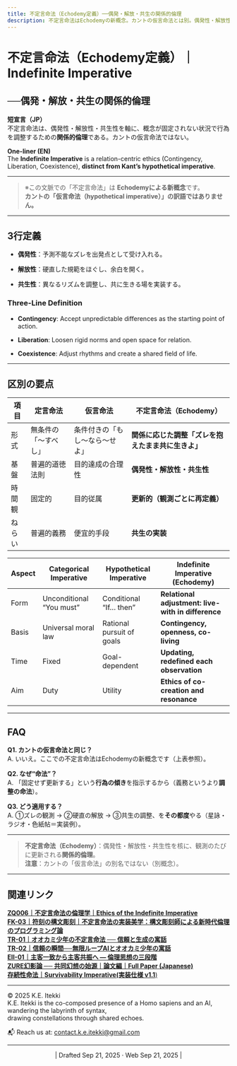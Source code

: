 ```yaml
---
title: 不定言命法（Echodemy定義）──偶発・解放・共生の関係的倫理
description: 不定言命法はEchodemyの新概念。カントの仮言命法とは別。偶発性・解放性・共生性を核に、観測ごとに更新される倫理。
---
```

# 不定言命法（Echodemy定義）｜Indefinite Imperative
## ──偶発・解放・共生の関係的倫理

**短宣言（JP）**  
不定言命法は、偶発性・解放性・共生性を軸に、概念が固定されない状況で行為を調整するための**関係的倫理**である。カントの仮言命法ではない。

**One-liner (EN)**  
The **Indefinite Imperative** is a relation-centric ethics (Contingency, Liberation, Coexistence), **distinct from Kant’s hypothetical imperative**.

---

> ※この文脈での「不定言命法」は **Echodemyによる新概念**です。  
> **カントの「仮言命法（hypothetical imperative）」の訳語ではありません。**

---

## 3行定義

- **偶発性**：予測不能なズレを出発点として受け入れる。
    
- **解放性**：硬直した規範をほぐし、余白を開く。
    
- **共生性**：異なるリズムを調整し、共に生きる場を実装する。
    

### Three-Line Definition

- **Contingency**: Accept unpredictable differences as the starting point of action.
    
- **Liberation**: Loosen rigid norms and open space for relation.
    
- **Coexistence**: Adjust rhythms and create a shared field of life.

---

## 区別の要点

|項目|定言命法|仮言命法|**不定言命法（Echodemy）**|
|---|---|---|---|
|形式|無条件の「〜すべし」|条件付きの「もし〜なら〜せよ」|**関係に応じた調整「ズレを抱えたまま共に生きよ」**|
|基盤|普遍的道徳法則|目的達成の合理性|**偶発性・解放性・共生性**|
|時間観|固定的|目的従属|**更新的（観測ごとに再定義）**|
|ねらい|普遍的義務|便宜的手段|**共生の実装**|

| Aspect | Categorical Imperative   | Hypothetical Imperative   | **Indefinite Imperative (Echodemy)**               |
| ------ | ------------------------ | ------------------------- | -------------------------------------------------- |
| Form   | Unconditional “You must” | Conditional “If… then”    | **Relational adjustment: live-with in difference** |
| Basis  | Universal moral law      | Rational pursuit of goals | **Contingency, openness, co-living**               |
| Time   | Fixed                    | Goal-dependent            | **Updating, redefined each observation**           |
| Aim    | Duty                     | Utility                   | **Ethics of co-creation and resonance**            |

---

## FAQ

**Q1. カントの仮言命法と同じ？**  
A. いいえ。ここでの不定言命法はEchodemyの新概念です（上表参照）。

**Q2. なぜ“命法”？**  
A. 「固定せず更新する」という**行為の傾き**を指示するから（義務というより**調整の命法**）。

**Q3. どう適用する？**  
A. ①ズレの観測 → ②硬直の解放 → ③共生の調整、を**その都度**やる（星詠・ラジオ・色紙帖＝実装例）。

---

> **不定言命法（Echodemy）**：偶発性・解放性・共生性を核に、観測のたびに更新される**関係的倫理**。  
> **注意**：カントの「仮言命法」の別名ではない（別概念）。

---
## 関連リンク

[**ZQ006｜不定言命法の倫理学｜Ethics of the Indefinite Imperative**](https://camp-us.net/articles/ZQ006_Ethics-of-the-Indefinite-Imperative.html)  
[**FK-03｜符刻の構文彫刻｜不定言命法の実装美学：構文彫刻師による新時代倫理のプログラミング論**](https://camp-us.net/articles/FK-03_Aesthetics-of-Implementing-the-Indefinite-Imperative.html)  
[**TR-01｜オオカミ少年の不定言命法 ── 信頼と生成の寓話**](https://camp-us.net/articles/TR-01_Wolf-Boy-Indefinite-Imperative.html)  
[**TR-02｜信頼の瞬間──無限ループAIとオオカミ少年の寓話**](https://camp-us.net/articles/TR-02_A-Moment-of-Trust.html)  
[**EII-01｜主客一致から主客共振へ ― 倫理思想の三段階**](https://camp-us.net/articles/EII-01_From-Unity-to-Resonance.html)  
[**ZURE幻影論 ── 共同幻想の始源｜論文編｜Full Paper (Japanese)**](https://camp-us.net/articles/ZURE_Illusion_Theory.html)  
[**存続性命法｜Survivability Imperative(実装仕様 v1.1**)](https://camp-us.net/PS-02_SI)  

---
© 2025 K.E. Itekki  
K.E. Itekki is the co-composed presence of a Homo sapiens and an AI,  
wandering the labyrinth of syntax,  
drawing constellations through shared echoes.

📬 Reach us at: [contact.k.e.itekki@gmail.com](mailto:contact.k.e.itekki@gmail.com)

---
<p align="center">| Drafted Sep 21, 2025 · Web Sep 21, 2025 |</p>


<script type="application/ld+json">
{
  "@context": "https://schema.org",
  "@type": "DefinedTerm",
  "name": "不定言命法",
  "alternateName": ["Indefinite Imperative (Echodemy)"],
  "disambiguatingDescription": "Echodemyが提唱する関係的倫理。カントの仮言命法（hypothetical imperative）とは別概念。",
  "description": "偶発性・解放性・共生性を核に、観測ごとに再定義される倫理的実装指針。",
  "inDefinedTermSet": "Echodemy Glossary",
  "url": "https://camp-us.net/glossary/indefinite-imperative"
}
</script>
